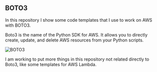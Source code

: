 ## BOTO3
 
In this repository I show some code templates that I use to work on AWS with BOTO3.

Boto3 is the name of the Python SDK for AWS. It allows you to directly create, update, and delete AWS resources from your Python scripts.

![BOTO3](https://miro.medium.com/max/720/1*uNoiNd5PbcdzErdMhRhNlQ.png)

I am working to put more things in this repository not related directly to Boto3, like some templates for AWS Lambda.
